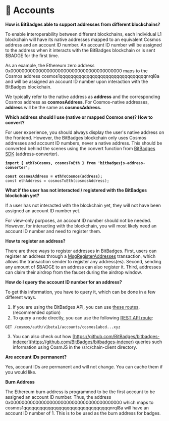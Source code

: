 # 👤 Accounts

**How is BitBadges able to support addresses from different blockchains?**

To enable interoperability between different blockchains, each individual L1 blockchain will have its native addresses mapped to an equivalent Cosmos address and an account ID number. An account ID number will be assigned to the address when it interacts with the BitBadges blockchain or is sent $BADGE for the first time.&#x20;

As an example, the Ethereum zero address 0x0000000000000000000000000000000000000000 maps to the Cosmos address cosmos1qqqqqqqqqqqqqqqqqqqqqqqqqqqqqqqqnrql8a and will be assigned an account ID number upon interaction with the BitBadges blockchain.

We typically refer to the native address as **address** and the corresponding Cosmos address as **cosmosAddress**. For Cosmos-native addresses, **address** will be the same as **cosmosAddress.**

**Which address should I use (native or mapped Cosmos one)? How to convert?**

For user experience, you should always display the user's native address on the frontend. However, the BitBadges blockchain only uses Cosmos addresses and account ID numbers, never a native address. This should be converted behind the scenes using the convert function from [BitBadges SDK](broken-reference) (address-converter).

<pre class="language-typescript"><code class="lang-typescript"><strong>import { ethToCosmos, cosmosToEth } from 'bitbadgesjs-address-converter';
</strong><strong>
</strong><strong>const cosmosAddress = ethToCosmos(address);
</strong>const ethAddress = cosmosToEth(cosmosAddress);
</code></pre>

**What if the user has not interacted / registered with the BitBadges blockchain yet?**

If a user has not interacted with the blockchain yet, they will not have been assigned an account ID number yet.&#x20;

For view-only purposes, an account ID number should not be needed. However, for interacting with the blockchain, you will most likely need an account ID number and need to register them.

**How to register an address?**

There are three ways to register addresses in BitBadges. First, users can register an address through a [MsgRegisterAddresses](msgs.md) transaction, which allows the transaction sender to register any address(es). Second, sending any amount of $BADGE to an address can also register it. Third, addresses can claim their airdrop from the faucet during the airdrop window.

**How do I query the account ID number for an address?**

To get this information, you have to query it, which can be done in a few different ways.

1. If you are using the BitBadges API, you can use [these routes](../../use-cases/use-cases.md). (recommended option)
2. To query a node directly, you can use the following [REST API route](https://docs.cosmos.network/v0.46/run-node/interact-node.html):

```
GET /​cosmos/​auth/​v1beta1/​accounts/​cosmos1abcd...xyz
```

3. You can also check out how [https://github.com/BitBadges/bitbadges-indexer](https://github.com/BitBadges/bitbadges-indexer) queries such information using CosmJS in the /src/chain-client directory.&#x20;

**Are account IDs permanent?**

Yes, account IDs are permanent and will not change. You can cache them if you would like.

**Burn Address**

The Ethereum burn address is programmed to be the first account to be assigned an account ID number. Thus, the address 0x0000000000000000000000000000000000000000 which maps to cosmos1qqqqqqqqqqqqqqqqqqqqqqqqqqqqqqqqnrql8a will have an account ID number of 1. This is to be used as the burn address for badges.
